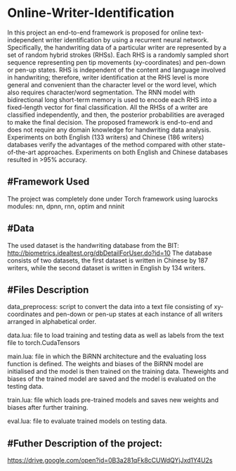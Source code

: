 # Online-Writer-Identification

In this project an end-to-end framework is proposed for online text-independent writer identification by using a recurrent neural network. Specifically, the handwriting data of a particular writer are represented by a set of random hybrid strokes (RHSs). Each RHS is a randomly sampled short sequence representing pen tip movements (xy-coordinates) and pen-down or pen-up states. RHS is independent of the content and language involved in handwriting; therefore, writer identification at the RHS level is more general and convenient than the character level or the word level, which also requires character/word segmentation. The RNN model with bidirectional long short-term memory is used to encode each RHS into a fixed-length vector for final classification. All the RHSs of a writer are classified independently, and then, the posterior probabilities are averaged to make the final decision. The proposed framework is end-to-end and does not require any domain knowledge for handwriting data analysis. Experiments on both English (133 writers) and Chinese (186 writers) databases verify the advantages of the method compared with other state-of-the-art approaches. Experiments on both English and Chinese databases resulted in >95% accuracy.

#Framework Used
-
The project was completely done under Torch framework using luarocks modules:
nn, dpnn, rnn, optim and nninit

#Data
-
 The used dataset is the handwriting database from the BIT: http://biometrics.idealtest.org/dbDetailForUser.do?id=10
 The database consists of two datasets, the first dataset is written in Chinese by 187 writers, while the second dataset is      written in English by 134 writers. 
 
 #Files Description
 -
 data_preprocess:
 script to convert the data into a text file consisting of xy-coordinates and pen-down or pen-up states at each instance of all writers arranged in alphabetical order. 
 
 data.lua:
 file to load training and testing data as well as labels from the text file to torch.CudaTensors
 
 main.lua:
 file in which the BiRNN architecture and the evaluating loss function is defined. The weights and biases of the BiRNN model are initialised and the model is then trained on the training data. Theweights and biases of the trained model are saved and the model is evaluated on the testing data.
 
 train.lua:
 file which loads pre-trained models and saves new weights and biases after further training.
 
 eval.lua:
 file to evaluate trained models on testing data.
 
 #Futher Description of the project:
 -
 https://drive.google.com/open?id=0B3a281qFk8cCUWdQYjJxd1Y4U2s
